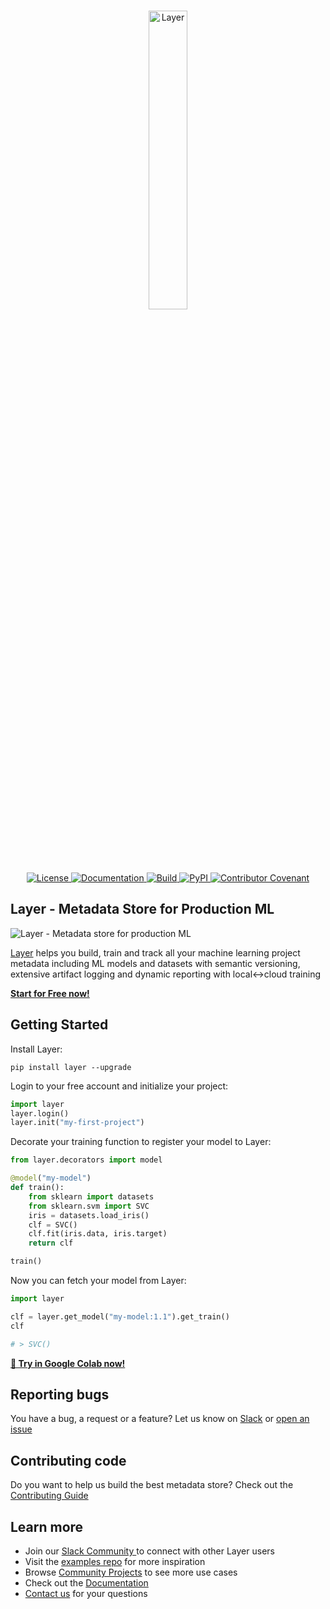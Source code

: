 <!---
Copyright 2022 Layer. All rights reserved.

Licensed under the Apache License, Version 2.0 (the "License");
you may not use this file except in compliance with the License.
You may obtain a copy of the License at

    http://www.apache.org/licenses/LICENSE-2.0

Unless required by applicable law or agreed to in writing, software
distributed under the License is distributed on an "AS IS" BASIS,
WITHOUT WARRANTIES OR CONDITIONS OF ANY KIND, either express or implied.
See the License for the specific language governing permissions and
limitations under the License.
-->

<p align="center">
    <br>
    <a href="https://layer.ai">
          <img src="https://app.layer.ai/assets/layer_wordmark_black.png" width="35%" alt="Layer"/>
    </a>
    <br>
<p>
<p align="center">
    <a href="https://github.com/layerai/sdk/blob/main/LICENSE">
        <img alt="License" src="https://img.shields.io/github/license/layerai/sdk.svg?color=blue">
    </a>
    <a href="https://docs.app.layer.ai">
        <img alt="Documentation" src="https://img.shields.io/badge/docs-online-success">
    </a>
    <a href="https://github.com/layerai/sdk/actions/workflows/release.yml">
        <img alt="Build" src="https://img.shields.io/github/workflow/status/layerai/sdk/Release">
    </a>
    <a href="https://pypi.python.org/pypi/layer">
        <img alt="PyPI" src="https://img.shields.io/pypi/v/layer.svg">
    </a>
    <a href="https://github.com/layerai/.github/blob/main/CODE_OF_CONDUCT.md">
        <img alt="Contributor Covenant" src="https://img.shields.io/badge/contributor%20covenant-v2.1%20adopted-blueviolet.svg">
    </a>
</p>

## Layer - Metadata Store for Production ML

![Layer - Metadata store for production ML](https://app.layer.ai/assets/layer_metadata_store.png)


[Layer](https://layer.ai) helps you build, train and track all your machine learning project metadata including ML models and datasets with semantic versioning, extensive artifact logging and dynamic reporting with local↔cloud training

**[Start for Free now!](https://app.layer.ai/login?returnTo=%2Fgetting-started)**

## Getting Started

Install Layer:
```shell
pip install layer --upgrade
```

Login to your free account and initialize your project:
```python
import layer
layer.login()
layer.init("my-first-project")
```

Decorate your training function to register your model to Layer:
```python
from layer.decorators import model

@model("my-model")
def train():
    from sklearn import datasets
    from sklearn.svm import SVC
    iris = datasets.load_iris()
    clf = SVC()
    clf.fit(iris.data, iris.target)
    return clf

train()
```

Now you can fetch your model from Layer:

```python
import layer

clf = layer.get_model("my-model:1.1").get_train()
clf

# > SVC()
```

[**🚀 Try in Google Colab now!**](https://colab.research.google.com/github/layerai/examples/blob/main/tutorials/add-models-to-layer/how_to_add_models_to_layer.ipynb)

## Reporting bugs
You have a bug, a request or a feature? Let us know on [Slack](https://bit.ly/layercommunityslack) or [open an issue](https://github.com/layerai/sdk/issues/new/choose)

## Contributing code
Do you want to help us build the best metadata store? Check out the [Contributing Guide](https://github.com/layerai/sdk/blob/main/CONTRIBUTING.md)

## Learn more
- Join our [Slack Community ](https://bit.ly/layercommunityslack) to connect with other Layer users
- Visit the [examples repo](https://github.com/layerai/examples) for more inspiration
- Browse [Community Projects](https://layer.ai/community) to see more use cases
- Check out the [Documentation](https://docs.app.layer.ai)
- [Contact us](https://layer.ai/contact-us) for your questions
